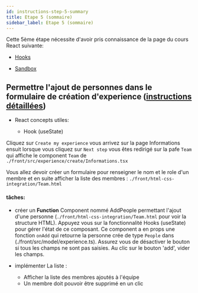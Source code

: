 ```yaml
---
id: instructions-step-5-summary
title: Etape 5 (sommaire)
sidebar_label: Etape 5 (sommaire)
---
```


Cette 5ème étape nécessite d'avoir pris connaissance de la page du cours React suivante:

- [Hooks](../react/react-hooks)

- [Sandbox](https://codesandbox.io/s/github/reactlab-dev/reactlab/tree/step-5/lab/front)

## Permettre l'ajout de personnes dans le formulaire de création d'experience ([instructions détaillées](./step-5-detailed.md))

- React concepts utiles:

  - Hook (useState)

Cliquez sur `Create my experience` vous arrivez sur la page Informations ensuit lorsque vous cliquez sur `Next step` vous êtes redirigé sur la pafe `Team` qui affiche le component `Team` de `./front/src/experience/create/Informations.tsx`

Vous allez devoir créer un formulaire pour renseigner le nom et le role d'un membre et en suite afficher la liste des membres : `./front/html-css-integration/Team.html`

#### tâches:

- créer un **Function** Component nommé AddPeople permettant l'ajout d'une personne (`./front/html-css-integration/Team.html` pour voir la structure HTML). Appuyez vous sur la fonctionnalité Hooks (useState) pour gérer l'état de ce composant. Ce component a en props une fonction `onAdd` qui retourne la personne crée de type `People` dans (./front/src/model/experience.ts). Assurez vous de désactiver le bouton si tous les champs ne sont pas saisies. Au clic sur le bouton 'add', vider les champs.

- implémenter La liste :
  - Afficher la liste des membres ajoutés à l'équipe
  - Un membre doit pouvoir être supprimé en un clic
